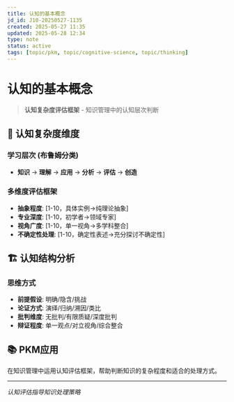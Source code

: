 ```yaml
---
title: 认知的基本概念
jd_id: J10-20250527-1135
created: 2025-05-27 11:35
updated: 2025-05-28 12:34
type: note
status: active
tags: [topic/pkm, topic/cognitive-science, topic/thinking]
---
```


# 认知的基本概念

> **认知复杂度评估框架** - 知识管理中的认知层次判断

## 🧠 认知复杂度维度

### 学习层次 (布鲁姆分类)
- **知识** → **理解** → **应用** → **分析** → **评估** → **创造**

### 多维度评估框架
- **抽象程度**: [1-10，具体实例→纯理论抽象]
- **专业深度**: [1-10，初学者→领域专家]  
- **视角广度**: [1-10，单一视角→多学科整合]
- **不确定性处理**: [1-10，确定性表述→充分探讨不确定性]

## 🏗️ 认知结构分析

### 思维方式
- **前提假设**: 明确/隐含/挑战
- **论证方式**: 演绎/归纳/溯因/类比
- **批判维度**: 无批判/有限质疑/深度批判
- **辩证程度**: 单一观点/对立视角/综合整合

## 📚 PKM应用

在知识管理中运用认知评估框架，帮助判断知识的复杂程度和适合的处理方式。

---
*认知评估指导知识处理策略*
